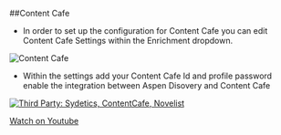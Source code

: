 ##Content Cafe

- In order to set up the configuration for Content Cafe you can edit Content Cafe Settings within the Enrichment dropdown.

![Content Cafe](/manual/images/Content-Cafe.png)

- Within the settings add your Content Cafe Id and profile password enable the integration between Aspen Disovery and Content Cafe

[![Third Party: Sydetics, ContentCafe, Novelist](/manual/images/Third-Party-Integration.jpg)](https://youtu.be/F0k5rmIc1FA)

[Watch on Youtube](https://youtu.be/F0k5rmIc1FA)
